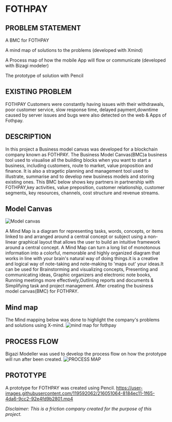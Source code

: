 # FOTHPAY
## PROBLEM STATEMENT
A BMC for FOTHPAY

A mind map of solutions to the problems (developed with Xmind)

A Process map of how the mobile App will flow or communicate (developed with Bizagi modeler)

The prototype of solution with Pencil

## EXISTING PROBLEM
FOTHPAY Customers were constantly having issues with their withdrawals, poor customer service, slow response time, delayed payment,downtime caused by server issues and bugs were also detected on the web & Apps of Fothpay.


## DESCRIPTION
In this project a Business model canvas was developed for a blockchain company known as FOTHPAY.
The Business Model Canvas(BMC)a business tool used to visualise all the building blocks when you want to start a business, including customers, route to market, value proposition and finance. It is also a stragetic planning and management tool used to illustrate, summarise and to develop new business models and storing existing ones.
This BMC below shows key partners in partnership with FOTHPAY,key activities, value preposition, customer relationship, customer segments, key resources, channels, cost structure and revenue streams.
## Model Canvas
![Model canvas](https://user-images.githubusercontent.com/119592062/215353810-ceb1f82a-c0bb-42fb-84cb-ea26567f78a5.png)

A Mind Map is a diagram for representing tasks, words, concepts, or items linked to and arranged around a central concept or subject using a non-linear graphical layout that allows the user to build an intuitive framework around a central concept. A Mind Map can turn a long list of monotonous information into a colorful, memorable and highly organized diagram that works in line with your brain's natural way of doing things.it is a creative and logical way of note-taking and note-making to 'maps out' your ideas.It can be used for Brainstorming and visualizing concepts, Presenting and communicating ideas, Graphic organizers and electronic note books, Running meetings more effectively,Outlining reports and documents & Simplifying task and project management. After creating the business model canvas(BMC) for FOTHPAY.
## Mind map
The Mind mapping below was done to highlight the company's problems and solutions using X-mind.
 ![mind map for fothpay](https://user-images.githubusercontent.com/119592062/215354904-72fd5257-0c1f-42f9-9a7f-4a812206169c.png)

## PROCESS FLOW
 Bigazi Modeller was used to develop the process flow on how the prototype will run after been created.
 ![PROCESS MAP](https://user-images.githubusercontent.com/119592062/215353920-f99eb087-5cec-4cca-81fc-40063d6b59c8.png)
 
## PROTOTYPE
 A prototype for FOTHPAY was created using Pencil.
https://user-images.githubusercontent.com/119592062/216051064-8184ec11-1f65-4da6-9cc2-92e4fd9b2801.mp4

 

_Disclaimer: This is a friction company created for the purpose of this project._
